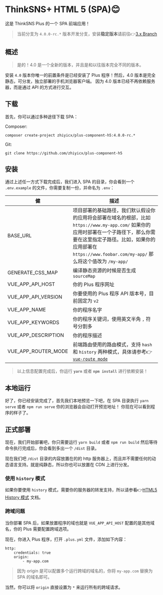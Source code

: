 # ThinkSNS+ HTML 5 (SPA)😊

这是 ThinkSNS Plus 的一个 SPA 前端应用！

> 当前分支为 `4.0.0-rc.*` 版本开发分支，安装**稳定版本**请前往👉[3.x Branch](https://github.com/zhiyicx/plus-component-h5/tree/3.x)

## 概述

> 是的！4.0 是一个全新的版本，并且是和以往版本完全不同的版本。

安装 `4.0` 版本你唯一的前置条件是已经安装了 Plus 程序！然后，4.0 版本是完全静态，可分发，独立部署的手机浏览器客户端。
因为 4.0 版本已经不再依赖服务器，而是通过 API 的方式进行交互。

## 下载

首先，你可以通过多种途径下载 SPA：

Composer:

```shell
composer create-project zhiyicx/plus-component-h5:4.0.0-rc.*
```

Git:

```shell
git clone https://github.com/zhiyicx/plus-component-h5
```

## 安装

通过上述任一方式下载完成后，我们进入 SPA 的目录，你会看到一个 `.env.example` 的文件，你需要复制一份，并命名为 `.env`：

| 健 | 描述 |
|-----|-----|
| BASE_URL | 项目部署的基础路径，我们默认假设你的应用将会部署在域名的根部，比如 `https://www.my-app.com/` 如果你的应用时部署在一个子路径下，那么你需要在这里指定子路径。比如，如果你的应用部署在 `https://www.foobar.com/my-app/` 那么将这个值改为 `/my-app/` |
| GENERATE_CSS_MAP | 编译静态资源的时候是否生成 `sourceMap` |
| VUE_APP_API_HOST | 你的 Plus 程序网址 |
| VUE_APP_API_VERSION | 你要使用的 Plus 程序 API 版本号，目前固定为 `v2` |
| VUE_APP_NAME | 你的程序名字 |
| VUE_APP_KEYWORDS | 你的程序关键词，使用英文半角 `,` 符号分割多 |
| VUE_APP_DESCRIPTION | 你的程序描述 |
| VUE_APP_ROUTER_MODE | 前端路由使用的路由模式，支持 `hash` 和 `history` 两种模式，具体请参考👉 [`vue-route mode`](https://router.vuejs.org/zh-cn/api/options.html#mode) |

> 以上信息配置完成后，你运行 **`yarn`** 或者 **`npm install`** 进行依赖安装！

## 本地运行

好了，你已经安装完成了，首先我们本地预览一下吧，在 SPA 目录执行 `yarn serve` 或者 `npm run serve` 你的浏览器会自动打开预览地址！
你现在可以看到程序的样子了。

## 正式部署

现在，我们开始部署吧，你只需要运行 `yarn build` 或者 `npm run build` 然后等待命令执行完成后，你会看到多出一个 `/dist` 目录。

现在我们吧 `/dist` 目录的内容放置在的的 http 服务器上，而且并不需要任何的动态语言支持。就是纯静态，所以你也可以放置在 CDN 上进行分发。

### 使用 `history` 模式

如果你要使用 `history` 模式，需要你的服务器的转发支持，所以请参看👉[HTML5 History 模式](https://router.vuejs.org/zh-cn/essentials/history-mode.html) 文档。

### 跨域问题

当你部署 SPA 后，如果放置程序的域也就是 `VUE_APP_API_HOST` 配置的是其他域名，你的 Plus 需要配置跨域选项。

现在，你进入 Plus 程序，打开 `.plus.yml` 文件，添加如下内容：

```
http:
    credentials: true
    origin:
        - my-app.com
```

> 因为 origin 是可以配置多个运行跨域的域名的，你将 `my-app.com` 替换为 SPA 的域名即可。

当然，你可以将 `origin` 直接设置为 `*` 来运行所有的跨域请求。
